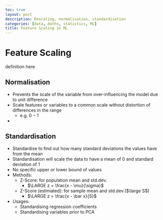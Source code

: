 ```yaml
---
toc: true
layout: post
description: Rescaling, normalisation, standardisation
categories: [data, maths, statistics, ML]
title: Feature Scaling in ML
---
```


# Feature Scaling

definition here

## Normalisation

- Prevents the scale of the variable from over-influencing the model due to unit difference
- Scale features or variables to a common scale without distortion of differences in the range
  - e.g. $0-1$
-

## Standardisation

- Standardise to find out how many standard deviations the values have from the mean
- Standardisation will scale the data to have a mean of 0 and standard deviation of 1
- No specific upper or lower bound of values
- Methods:
  - Z-Score: for population mean and std.dev.
    - $\LARGE z = \frac{x - \mu}{\sigma}$
  - Z-Score (estmiated): for sample mean and std.dev.($\large S$)
    - $\LARGE z = \frac{x - \bar x}{S}$
- Usages:
  - Standardising regression coefficients
  - Standardising variables prior to PCA
